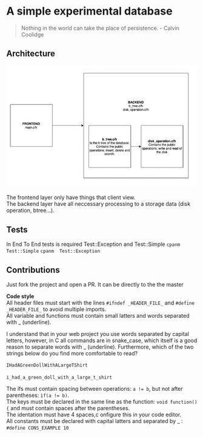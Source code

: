 # A simple experimental database

> Nothing in the world can take the place of persistence. - Calvin Coolidge

## Architecture
   ![github](./assets/architecture.png) <br><br>
   The frontend layer only have things that client view. <br>
   The backend layer have all neccessary processing to a storage data (disk operation, btree...).  <br>

## Tests
   In End To End tests is required Test::Exception and Test::Simple
   `cpanm  Test::Simple`
   `cpanm  Test::Exception`

## Contributions
   Just fork the project and open a PR. It can be directly to the the master

   **Code style** <br>
   All header files must start with the lines `#ifndef _HEADER_FILE_` and `#define _HEADER_FILE_` to avoid multiple imports.<br>
   All variable and functions must contain small latters and words separated with _ (underline).<br>

   I understand that in your web project you use words separated by capital letters, however, in C all commands are in snake_case, which itself is a good reason to separate words with _ (underline). Furthermore, which of the two strings below do you find more comfortable to read?
   ```
   IHadAGreenDollWithALargeTShirt
   
   i_had_a_green_doll_with_a_large_t_shirt  

   ```

   The ifs must contain spacing between operations: `a != b`, but not after parentheses: `ìf(a != b)`.<br>
   The keys must be declared in the same line as the function: `void function() {` and must contain spaces after the parentheses.<br>
   The identation must have 4 spaces,c onfigure this in your code editor. <br>
   All constants must be declared with capital latters and separated by _ : `#define CONS_EXAMPLE 10`
